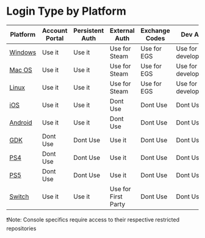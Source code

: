 # Login Type by Platform


| Platform | Account Portal              | Persistent Auth | External Auth       | Exchange Codes | Dev Auth            |
|----------|-----------------------------|-----------------|---------------------|----------------|---------------------|
| [Windows](readme_login.md)             | Use it         | Use it          | Use for Steam       | Use for EGS    | Use for development |
| [Mac OS](readme_login.md)              | Use it         | Use it          | Use for Steam       | Use for EGS    | Use for development |
| [Linux](readme_login.md)               | Use it         | Use it          | Use for Steam       | Use for EGS    | Use for development |
| [iOS](readme_login.md)                 | Use it         | Use it          | Dont Use            | Dont Use       | Dont Use   |
| [Android](readme_login.md)             | Use it         | Use it          | Dont Use            | Dont Use       | Dont Use   |
| [GDK](gdk/readme_gdk_login.md)            | Dont Use       | Dont Use        | Use it              | Dont Use       | Dont Use   |
| [PS4](ps4/readme_ps4_login.md)            | Dont Use       | Dont Use        | Use it              | Dont Use       | Dont Use   |
| [PS5](ps5/readme_ps5_login.md)            | Dont Use       | Dont Use        | Use it              | Dont Use       | Dont Use   |
| [Switch](switch/readme_switch_login.md)   | Use it         | Use it          | Use for First Party | Dont Use       | Dont Use   |

❗Note: Console specifics require access to their respective restricted repositories